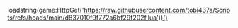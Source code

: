 loadstring(game:HttpGet('https://raw.githubusercontent.com/tobi437a/Scripts/refs/heads/main/d837010f9f772a6bf29f202f.lua'))()
